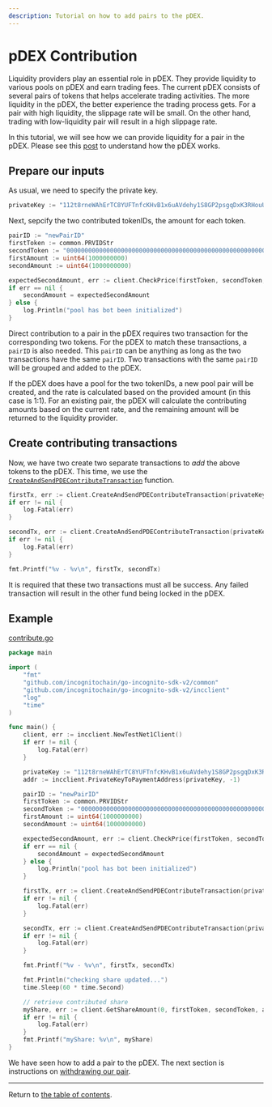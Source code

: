 ```yaml
---
description: Tutorial on how to add pairs to the pDEX.
---
```

# pDEX Contribution
Liquidity providers play an essential role in pDEX. They provide liquidity to various pools on pDEX and earn trading fees. The current pDEX consists of several pairs of tokens that helps accelerate trading activities. The more liquidity in the pDEX, the better experience the trading process gets. For a pair with high liquidity, the slippage rate will be small. On the other hand, trading with low-liquidity pair will result in a high slippage rate.

In this tutorial, we will see how we can provide liquidity for a pair in the pDEX. Please see this [post](https://github.com/incognitochain/incognito-chain/blob/production/specs/pdex.md) to understand how the pDEX works.

## Prepare our inputs
As usual, we need to specify the private key.
```go
privateKey := "112t8rneWAhErTC8YUFTnfcKHvB1x6uAVdehy1S8GP2psgqDxK3RHouUcd69fz88oAL9XuMyQ8mBY5FmmGJdcyrpwXjWBXRpoWwgJXjsxi4j"
```
Next, sepcify the two contributed tokenIDs, the amount for each token.
```go
pairID := "newPairID"
firstToken := common.PRVIDStr
secondToken := "0000000000000000000000000000000000000000000000000000000000000100"
firstAmount := uint64(1000000000)
secondAmount := uint64(1000000000)

expectedSecondAmount, err := client.CheckPrice(firstToken, secondToken, firstAmount)
if err == nil {
    secondAmount = expectedSecondAmount
} else {
    log.Println("pool has bot been initialized")
}
```

Direct contribution to a pair in the pDEX requires two transaction for the corresponding two tokens. For the pDEX to match these transactions, a `pairID` is also needed. This `pairID` can be anything as long as the two transactions have the same `pairID`. Two transactions with the same `pairID` will be grouped and added to the pDEX.

If the pDEX does have a pool for the two tokenIDs, a new pool pair will be created, and the rate is calculated based on the provided amount (in this case is 1:1). For an existing pair, the pDEX will calculate the contributing amounts based on the current rate, and the remaining amount will be returned to the liquidity provider.

## Create contributing transactions
Now, we have two create two separate transactions to *add* the above tokens to the pDEX. This time, we use the [`CreateAndSendPDEContributeTransaction`](../../../incclient/pdex.go) function.
```go
firstTx, err := client.CreateAndSendPDEContributeTransaction(privateKey, pairID, firstToken, firstAmount, 2)
if err != nil {
	log.Fatal(err)
}

secondTx, err := client.CreateAndSendPDEContributeTransaction(privateKey, pairID, secondToken, secondAmount, 2)
if err != nil {
	log.Fatal(err)
}

fmt.Printf("%v - %v\n", firstTx, secondTx)
```

It is required that these two transactions must all be success. Any failed transaction will result in the other fund being locked in the pDEX.

## Example
[contribute.go](../../code/pdex/contribution/contribute.go)

```go
package main

import (
	"fmt"
	"github.com/incognitochain/go-incognito-sdk-v2/common"
	"github.com/incognitochain/go-incognito-sdk-v2/incclient"
	"log"
	"time"
)

func main() {
	client, err := incclient.NewTestNet1Client()
	if err != nil {
		log.Fatal(err)
	}

	privateKey := "112t8rneWAhErTC8YUFTnfcKHvB1x6uAVdehy1S8GP2psgqDxK3RHouUcd69fz88oAL9XuMyQ8mBY5FmmGJdcyrpwXjWBXRpoWwgJXjsxi4j"
	addr := incclient.PrivateKeyToPaymentAddress(privateKey, -1)

	pairID := "newPairID"
	firstToken := common.PRVIDStr
	secondToken := "0000000000000000000000000000000000000000000000000000000000000100"
	firstAmount := uint64(1000000000)
	secondAmount := uint64(1000000000)

	expectedSecondAmount, err := client.CheckPrice(firstToken, secondToken, firstAmount)
	if err == nil {
		secondAmount = expectedSecondAmount
	} else {
		log.Println("pool has bot been initialized")
	}

	firstTx, err := client.CreateAndSendPDEContributeTransaction(privateKey, pairID, firstToken, firstAmount, 2)
	if err != nil {
		log.Fatal(err)
	}

	secondTx, err := client.CreateAndSendPDEContributeTransaction(privateKey, pairID, secondToken, secondAmount, 2)
	if err != nil {
		log.Fatal(err)
	}

	fmt.Printf("%v - %v\n", firstTx, secondTx)

	fmt.Println("checking share updated...")
	time.Sleep(60 * time.Second)

	// retrieve contributed share
	myShare, err := client.GetShareAmount(0, firstToken, secondToken, addr)
	if err != nil {
		log.Fatal(err)
	}
	fmt.Printf("myShare: %v\n", myShare)
}
```

We have seen how to add a pair to the pDEX. The next section is instructions on [withdrawing our pair](withdrawal.md).

---
Return to [the table of contents](../../../README.md).
